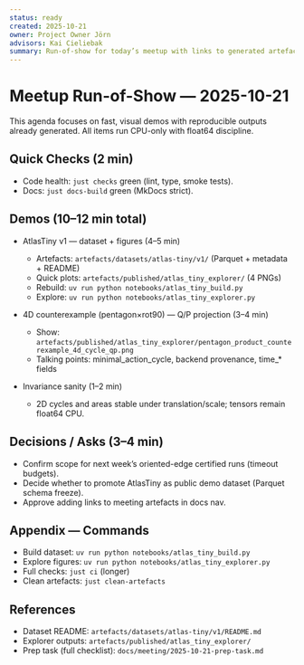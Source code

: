 ```yaml
---
status: ready
created: 2025-10-21
owner: Project Owner Jörn
advisors: Kai Cieliebak
summary: Run-of-show for today’s meetup with links to generated artefacts and demo commands.
---
```


# Meetup Run-of-Show — 2025-10-21

This agenda focuses on fast, visual demos with reproducible outputs already generated. All items run CPU-only with float64 discipline.

## Quick Checks (2 min)
- Code health: `just checks` green (lint, type, smoke tests).
- Docs: `just docs-build` green (MkDocs strict).

## Demos (10–12 min total)
- AtlasTiny v1 — dataset + figures (4–5 min)
  - Artefacts: `artefacts/datasets/atlas-tiny/v1/` (Parquet + metadata + README)
  - Quick plots: `artefacts/published/atlas_tiny_explorer/` (4 PNGs)
  - Rebuild: `uv run python notebooks/atlas_tiny_build.py`
  - Explore: `uv run python notebooks/atlas_tiny_explorer.py`

- 4D counterexample (pentagon×rot90) — Q/P projection (3–4 min)
  - Show: `artefacts/published/atlas_tiny_explorer/pentagon_product_counterexample_4d_cycle_qp.png`
  - Talking points: minimal_action_cycle, backend provenance, time_* fields

- Invariance sanity (1–2 min)
  - 2D cycles and areas stable under translation/scale; tensors remain float64 CPU.

## Decisions / Asks (3–4 min)
- Confirm scope for next week’s oriented-edge certified runs (timeout budgets).
- Decide whether to promote AtlasTiny as public demo dataset (Parquet schema freeze).
- Approve adding links to meeting artefacts in docs nav.

## Appendix — Commands
- Build dataset: `uv run python notebooks/atlas_tiny_build.py`
- Explore figures: `uv run python notebooks/atlas_tiny_explorer.py`
- Full checks: `just ci` (longer)
- Clean artefacts: `just clean-artefacts`

## References
- Dataset README: `artefacts/datasets/atlas-tiny/v1/README.md`
- Explorer outputs: `artefacts/published/atlas_tiny_explorer/`
- Prep task (full checklist): `docs/meeting/2025-10-21-prep-task.md`

